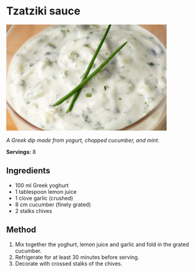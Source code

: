 # Tzatziki sauce

![Tzatziki sauce](resources/tzatziki-sauce.png)

*A Greek dip made from yogurt, chopped cucumber, and mint.*

**Servings:** 8

## Ingredients
- 100 ml Greek yoghurt
- 1 tablespoon lemon juice
- 1 clove garlic (crushed)
- 8 cm cucumber (finely grated)
- 2 stalks chives

## Method
1. Mix together the yoghurt, lemon juice and garlic and fold in the grated cucumber. 
1. Refrigerate for at least 30 minutes before serving.
1. Decorate with crossed stalks of the chives.